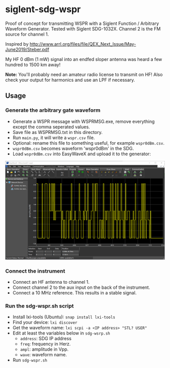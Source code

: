 # siglent-sdg-wspr
Proof of concept for transmitting WSPR with a Siglent Function / 
Arbitrary Waveform Generator. Tested with Siglent SDG-1032X. Channel 2 
is the FM source for channel 1.

Inspired by http://www.arrl.org/files/file/QEX_Next_Issue/May-June2019/Steber.pdf

My HF 0 dBm (1 mW) signal into an endfed sloper antenna was heard a few 
hundred to 1500 km away!

**Note:** You'll probably need an amateur radio license 
to transmit on HF! Also check your output for harmonics and use an LPF if 
necessary.

## Usage
### Generate the arbitrary gate waveform 
- Generate a WSPR message with WSPRMSG.exe, remove everything except the comma seperated values.
- Save file as WSPRMSG.txt in this directory.
- Run `main.py`, it will write a `wspr.csv` file.
- Optional: rename this file to something useful, for example `wspr0dBm.csv`.
- `wspr0dBm.csv` becomes waveform 'wspr0dBm' in the SDG.
- Load `wspr0dBm.csv` into EasyWaveX and upload it to the generator:

![Alt text](/images/EasyWaveX.png?raw=true "arb wspr waveform")

### Connect the instrument
- Connect an HF antenna to channel 1.
- Connect channel 2 to the aux input on the back of the instrument.
- Connect a 10 MHz reference. This results in a stable signal.

### Run the sdg-wspr.sh script
- Install lxi-tools (Ubuntu): `snap install lxi-tools`
- Find your device: `lxi discover`
- Get the waveform name: `lxi scpi -a <IP address> "STL? USER"`
- Edit at least the variables below in `sdg-wsrp.sh`
  - `address`: SDG IP address
  - `freq`: frequency in Herz.
  - `ampl`: amplitude in Vpp.
  - `wave`: waveform name.
- Run `sdg-wspr.sh`
